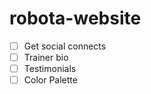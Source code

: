 # robota-website


- [ ] Get social connects
- [ ] Trainer bio
- [ ] Testimonials
- [ ] Color Palette
